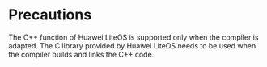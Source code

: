 # Precautions<a name="EN-US_TOPIC_0302389229"></a>

The C++ function of Huawei LiteOS is supported only when the compiler is adapted. The C library provided by Huawei LiteOS needs to be used when the compiler builds and links the C++ code.


